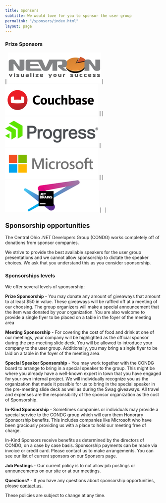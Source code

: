 ```yaml
---
title: Sponsors
subtitle: We would love for you to sponsor the user group
permalink: "/sponsors/index.html"
layout: page
---
```

<style> table { border: 0px; } </style>

### Prize Sponsors

| [![Nevron](/images/sponsors/nevron_small.png "Nevron")](http://nevron.com/) | [![CouchBase](/images/sponsors/couchbase_small.png "CouchBase")](https://www.couchbase.com/) |
| [![Progress](/images/sponsors/progress_small.png "Progress")](https://www.progress.com/) | [![Microsoft](/images/sponsors/microsoft_small.png "Microsoft")](https://www.microsoft.com/) |
|[![JetBrains](/images/sponsors/jetbrains_small.png "JetBrains")](https://www.jetbrains.com/) | &nbsp; |

## Sponsorship opportunities

The Central Ohio .NET Developers Group (CONDG) works completely off of donations from sponsor companies.

We strive to provide the best available speakers for the user group presentations and we cannot allow
sponsorship to dictate the speaker choices. We ask that you understand this as you consider sponsorship.

### Sponsorships levels

We offer several levels of sponsorship:

**Prize Sponsorship** - You may donate any amount of giveaways that amount to at least $50 in value.
These giveaways will be raffled off at a meeting of our choosing. The group organizers will make a
special announcement that the item was donated by your organization. You are also welcome to
provide a single flyer to be placed on a table in the foyer of the meeting area

**Meeting Sponsorship** - For covering the cost of food and drink at one of our meetings, your company
will be highlighted as the official sponsor during the pre-meeting slide deck. You will be allowed to 
introduce your company to the user group. Additionally, you may bring a single flyer to be laid on a table
in the foyer of the meeting area.

**Special Speaker Sponsorship** - You may work together with the CONDG board to arrange to bring in a
special speaker to the group. This might be where you already have a well-known expert in town that
you have engaged for your own internal project. We will individually recognize you as the organization
that made it possible for us to bring in the special speaker in the pre-meeting slide deck as well as during
the Swag giveaways. All travel and expenses are the responsibility of the sponsor organization as the
cost of Sponsorship.

**In-Kind Sponsorship** - Sometimes companies or individuals may provide a special service to
the CONDG group which will earn them Honorary Sponsorship benefits. This includes companies like
Microsoft who have been graciously providing us with a place to hold our meeting free of charge.

In-Kind Sponsors receive benefits as determined by the directors of CONDG, on a case by case basis.
Sponsorship payments can be made via invoice or credit card. Please contact us to make arrangements.
You can see our list of current sponsors on our Sponsors page.

**Job Postings** - Our current policy is to not allow job postings or announcements on our site or at our
meetings.

**Questions?** - If you have any questions about sponsorship opportunities, please [contact us](/about/#contact).

These policies are subject to change at any time.
